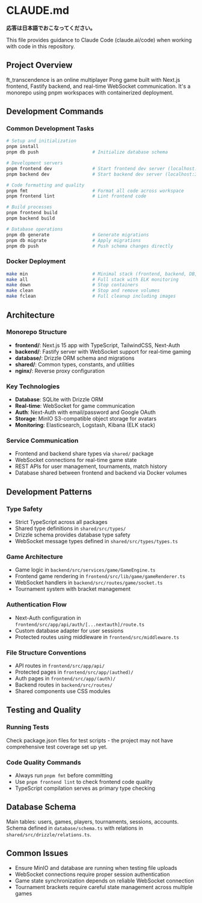 # CLAUDE.md
**応答は日本語でおこなってください。**

This file provides guidance to Claude Code (claude.ai/code) when working with code in this repository.

## Project Overview

ft_transcendence is an online multiplayer Pong game built with Next.js frontend, Fastify backend, and real-time WebSocket communication. It's a monorepo using pnpm workspaces with containerized deployment.

## Development Commands

### Common Development Tasks
```bash
# Setup and initialization
pnpm install
pnpm db push                    # Initialize database schema

# Development servers
pnpm frontend dev               # Start frontend dev server (localhost:3000)
pnpm backend dev                # Start backend dev server (localhost:3001)

# Code formatting and quality
pnpm fmt                        # Format all code across workspace
pnpm frontend lint              # Lint frontend code

# Build processes
pnpm frontend build
pnpm backend build

# Database operations
pnpm db generate                # Generate migrations
pnpm db migrate                 # Apply migrations
pnpm db push                    # Push schema changes directly
```

### Docker Deployment
```bash
make min                        # Minimal stack (frontend, backend, DB, nginx, minio)
make all                        # Full stack with ELK monitoring
make down                       # Stop containers
make clean                      # Stop and remove volumes
make fclean                     # Full cleanup including images
```

## Architecture

### Monorepo Structure
- **frontend/**: Next.js 15 app with TypeScript, TailwindCSS, Next-Auth
- **backend/**: Fastify server with WebSocket support for real-time gaming
- **database/**: Drizzle ORM schema and migrations
- **shared/**: Common types, constants, and utilities
- **nginx/**: Reverse proxy configuration

### Key Technologies
- **Database**: SQLite with Drizzle ORM
- **Real-time**: WebSocket for game communication
- **Auth**: Next-Auth with email/password and Google OAuth
- **Storage**: MinIO S3-compatible object storage for avatars
- **Monitoring**: Elasticsearch, Logstash, Kibana (ELK stack)

### Service Communication
- Frontend and backend share types via `shared/` package
- WebSocket connections for real-time game state
- REST APIs for user management, tournaments, match history
- Database shared between frontend and backend via Docker volumes

## Development Patterns

### Type Safety
- Strict TypeScript across all packages
- Shared type definitions in `shared/src/types/`
- Drizzle schema provides database type safety
- WebSocket message types defined in `shared/src/types/types.ts`

### Game Architecture
- Game logic in `backend/src/services/game/GameEngine.ts`
- Frontend game rendering in `frontend/src/lib/game/gameRenderer.ts`
- WebSocket handlers in `backend/src/routes/game/socket.ts`
- Tournament system with bracket management

### Authentication Flow
- Next-Auth configuration in `frontend/src/app/api/auth/[...nextauth]/route.ts`
- Custom database adapter for user sessions
- Protected routes using middleware in `frontend/src/middleware.ts`

### File Structure Conventions
- API routes in `frontend/src/app/api/`
- Protected pages in `frontend/src/app/(authed)/`
- Auth pages in `frontend/src/app/(auth)/`
- Backend routes in `backend/src/routes/`
- Shared components use CSS modules

## Testing and Quality

### Running Tests
Check package.json files for test scripts - the project may not have comprehensive test coverage set up yet.

### Code Quality Commands
- Always run `pnpm fmt` before committing
- Use `pnpm frontend lint` to check frontend code quality
- TypeScript compilation serves as primary type checking

## Database Schema

Main tables: users, games, players, tournaments, sessions, accounts. Schema defined in `database/schema.ts` with relations in `shared/src/drizzle/relations.ts`.

## Common Issues

- Ensure MinIO and database are running when testing file uploads
- WebSocket connections require proper session authentication
- Game state synchronization depends on reliable WebSocket connection
- Tournament brackets require careful state management across multiple games